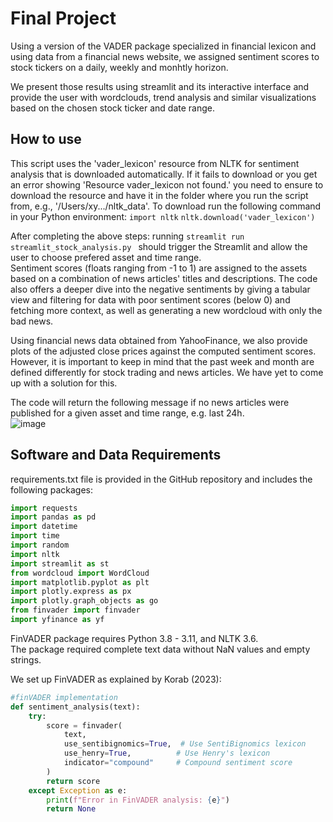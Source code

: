 # Final Project
Using a version of the VADER package specialized in financial lexicon and using data from a financial news website, we assigned sentiment scores to stock tickers on a daily, weekly and monhtly horizon.    
  
We present those results using streamlit and its interactive interface and provide the user with wordclouds, trend analysis and similar visualizations based on the chosen stock ticker and date range.

## How to use
This script uses the 'vader_lexicon' resource from NLTK for sentiment analysis that is downloaded automatically. If it fails to download or you get an error showing 'Resource vader_lexicon not found.' you need to ensure to download the resource and have it in the folder where you run the script from, e.g., '/Users/xy.../nltk_data'. To download run the following command in your Python environment: 
```import nltk```
```nltk.download('vader_lexicon') ```

After completing the above steps: running ```streamlit run streamlit_stock_analysis.py ``` should trigger the Streamlit and allow the user to choose prefered asset and time range.  
Sentiment scores (floats ranging from -1 to 1) are assigned to the assets based on a combination of news articles' titles and descriptions.
The code also offers a deeper dive into the negative sentiments by giving a tabular view and filtering for data with poor sentiment scores (below 0) and fetching more context, as well as generating a new wordcloud with only the bad news.

Using financial news data obtained from YahooFinance, we also provide plots of the adjusted close prices against the computed sentiment scores. However, it is important to keep in mind that the past week and month are defined differently for stock trading and news articles. We have yet to come up with a solution for this.  
  
The code will return the following message if no news articles were published for a given asset and time range, e.g. last 24h.  
![image](https://github.com/user-attachments/assets/344da849-4e21-4ff2-98a8-d4a47f13c1f9) 
## Software and Data Requirements 
requirements.txt file is provided in the GitHub repository and includes the following packages:
```python
import requests
import pandas as pd
import datetime
import time
import random
import nltk
import streamlit as st
from wordcloud import WordCloud
import matplotlib.pyplot as plt
import plotly.express as px
import plotly.graph_objects as go
from finvader import finvader
import yfinance as yf
```
FinVADER package requires Python 3.8 - 3.11, and NLTK 3.6.  
The package required complete text data without NaN values and empty strings.  
  
We set up FinVADER as explained by Korab (2023):  

```python
#finVADER implementation
def sentiment_analysis(text):
    try:
        score = finvader(
            text,
            use_sentibignomics=True,  # Use SentiBignomics lexicon
            use_henry=True,          # Use Henry's lexicon
            indicator="compound"     # Compound sentiment score
        )
        return score
    except Exception as e:
        print(f"Error in FinVADER analysis: {e}")
        return None
```


